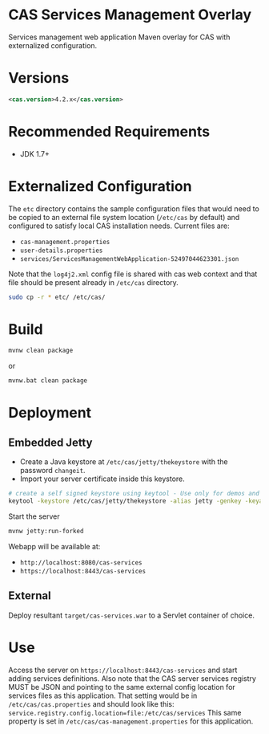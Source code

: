 CAS Services Management Overlay
=============================

Services management web application Maven overlay for CAS with externalized configuration.


# Versions
```xml
<cas.version>4.2.x</cas.version>
```

# Recommended Requirements
* JDK 1.7+

# Externalized Configuration

The `etc` directory contains the sample configuration files that would need to
be copied to an external file system location (`/etc/cas` by default)
and configured to satisfy local CAS installation needs. Current files are:

* `cas-management.properties`
* `user-details.properties`
* `services/ServicesManagementWebApplication-52497044623301.json`

Note that the `log4j2.xml` config file is shared with cas web context and that
file should be present already in `/etc/cas` directory.


```bash
sudo cp -r * etc/ /etc/cas/
```

# Build

```bash
mvnw clean package
```

or

```bash
mvnw.bat clean package
```

# Deployment

## Embedded Jetty

* Create a Java keystore at `/etc/cas/jetty/thekeystore` with the password `changeit`.
* Import your server certificate inside this keystore.

```bash
# create a self signed keystore using keytool - Use only for demos and testing!
keytool -keystore /etc/cas/jetty/thekeystore -alias jetty -genkey -keyalg RSA
```

Start the server
```bash
mvnw jetty:run-forked
```

Webapp will be available at:

* `http://localhost:8080/cas-services`
* `https://localhost:8443/cas-services`

## External

Deploy resultant `target/cas-services.war` to a Servlet container of choice.

# Use

Access the server on `https://localhost:8443/cas-services`
and start adding services definitions. Also note that the CAS server services
registry MUST be JSON and pointing to the same external config
location for services files as this application.
That setting would be in `/etc/cas/cas.properties` and
should look like this: `service.registry.config.location=file:/etc/cas/services`
This same property is set in `/etc/cas/cas-management.properties`
for this application.

